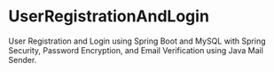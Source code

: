 # UserRegistrationAndLogin
User Registration and Login using Spring Boot and MySQL with Spring Security, Password Encryption, and Email Verification using Java Mail Sender.
